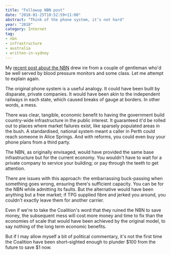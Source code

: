 ```yaml
---
title: "Followup NBN post"
date: "2018-01-25T10:52:59+11:00"
abstract: "Think of the phone system, it’s not hard"
year: "2018"
category: Internet
tag:
- nbn
- infrastructure
- australia
- written-in-sydney
---
```

My [recent post about the NBN] drew ire from a couple of gentleman who'd be well served by blood pressure monitors and some class. Let me attempt to explain again.

The original phone system is a useful analogy. It could have been built by disparate, private companies. It would have been akin to the independent railways in each state, which caused breaks of gauge at borders. In other words, a mess.

There was clear, tangible, economic benefit to having the government build country-wide infrastructure in the public interest. It guaranteed it'd be rolled out to places where market failures exist, like sparsely populated areas in the bush. A standardised, national system meant a caller in Perth could reach someone in Alice Springs. And with reforms, you could even buy your phone plans from a third party.

The NBN, as originally envisaged, would have provided the same base infrastructure but for the current economy. You wouldn't have to wait for a private company to service your building; or pay through the teeth to get attention.

There are issues with this approach: the embarrassing buck-passing when something goes wrong, ensuring there's sufficient capacity. You can be for the NBN while admitting its faults. But the alternative would have been anything but a free market; if TPG supplied fibre and jerked you around, you couldn't exactly leave them for another carrier.

Even if we're to take the Coalition's word that they ruined the NBN to save money, the subsequent mess will cost more money and time to fix than the economies of scale that would have been achieved by the original model, to say nothing of the long term economic benefits. 

But if I may allow myself a bit of political commentary, it's not the first time the Coalition have been short–sighted enough to plunder $100 from the future to save $1 now.

[recent post about the NBN]: https://rubenerd.com/nbn-bad-because-turnbull/

